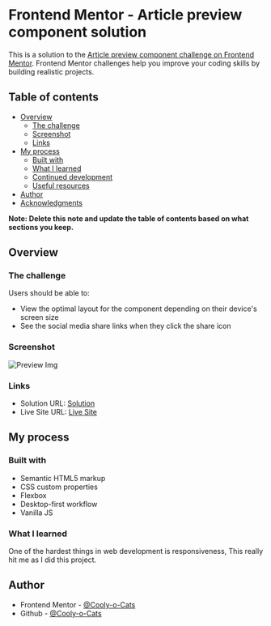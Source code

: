 # Frontend Mentor - Article preview component solution

This is a solution to the [Article preview component challenge on Frontend Mentor](https://www.frontendmentor.io/challenges/article-preview-component-dYBN_pYFT). Frontend Mentor challenges help you improve your coding skills by building realistic projects. 

## Table of contents

- [Overview](#overview)
  - [The challenge](#the-challenge)
  - [Screenshot](#screenshot)
  - [Links](#links)
- [My process](#my-process)
  - [Built with](#built-with)
  - [What I learned](#what-i-learned)
  - [Continued development](#continued-development)
  - [Useful resources](#useful-resources)
- [Author](#author)
- [Acknowledgments](#acknowledgments)

**Note: Delete this note and update the table of contents based on what sections you keep.**

## Overview

### The challenge

Users should be able to:

- View the optimal layout for the component depending on their device's screen size
- See the social media share links when they click the share icon

### Screenshot

![Preview Img](https://imgur.com/gTmHtB9.png)

### Links

- Solution URL: [Solution](https://www.frontendmentor.io/solutions/article-preview-using-flexbox-and-vanilla-js-hlnlj5pmH)
- Live Site URL: [Live Site](https://cooly-o-cats.github.io/Article-Preview/)

## My process

### Built with

- Semantic HTML5 markup
- CSS custom properties
- Flexbox
- Desktop-first workflow
- Vanilla JS

### What I learned

One of the hardest things in web development is responsiveness, This really hit me as I did this project.

## Author

- Frontend Mentor - [@Cooly-o-Cats](https://www.frontendmentor.io/profile/Cooly-o-Cats)
- Github - [@Cooly-o-Cats](https://github.com/Cooly-o-Cats)
